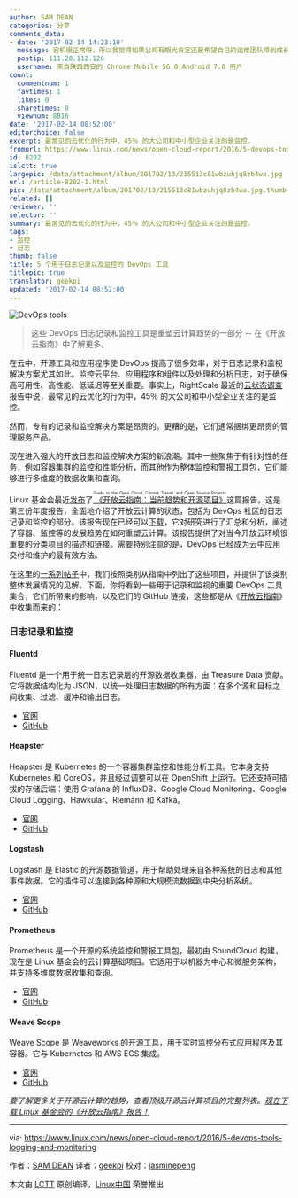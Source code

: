 ```yaml
---
author: SAM DEAN
categories: 分享
comments_data:
- date: '2017-02-14 14:23:10'
  message: 宕机很正常呀，所以我觉得如果公司有眼光肯定还是希望自己的运维团队得到成长和发展;全指望外包是最不靠谱的,第一钱多少是个够，第二核心业务全交给外部团队，人家闹情绪咋办，人是个很复杂的动物,我们认为业务和技术是分开的，其实看过系统分析理论的人都知道，系统分析师就是既懂业务又非常在行技术，把业务抽象成技术罗辑就是这些人干的,一味地外包，将使企业自我数据管理蜕化到婴儿状态，换个角度看就像是你其实是在给人家运维公司当了一次现金搬运工，既然这样我们干嘛不培养自己的运维团队，制定自己的运维团队成长计划，第一提升运
  postip: 111.20.112.126
  username: 来自陕西西安的 Chrome Mobile 56.0|Android 7.0 用户
count:
  commentnum: 1
  favtimes: 1
  likes: 0
  sharetimes: 0
  viewnum: 8816
date: '2017-02-14 08:52:00'
editorchoice: false
excerpt: 最常见的云优化的行为中，45％ 的大公司和中小型企业关注的是监控。
fromurl: https://www.linux.com/news/open-cloud-report/2016/5-devops-tools-logging-and-monitoring
id: 8202
islctt: true
largepic: /data/attachment/album/201702/13/215513c81wbzuhjq8zb4wa.jpg
url: /article-8202-1.html
pic: /data/attachment/album/201702/13/215513c81wbzuhjq8zb4wa.jpg.thumb.jpg
related: []
reviewer: ''
selector: ''
summary: 最常见的云优化的行为中，45％ 的大公司和中小型企业关注的是监控。
tags:
- 监控
- 日志
thumb: false
title: 5 个用于日志记录以及监控的 DevOps 工具
titlepic: true
translator: geekpi
updated: '2017-02-14 08:52:00'
---
```


![DevOps tools](/data/attachment/album/201702/13/215513c81wbzuhjq8zb4wa.jpg "DevOps tools")



> 
> 这些 DevOps 日志记录和监控工具是重塑云计算趋势的一部分 -- 在《开放云指南》中了解更多。
> 
> 
> 


在云中，开源工具和应用程序使 DevOps 提高了很多效率，对于日志记录和监视解决方案尤其如此。监控云平台、应用程序和组件以及处理和分析日志，对于确保高可用性、高性能、低延迟等至关重要。事实上，RightScale 最近的[云状态调查](http://www.rightscale.com/blog/cloud-industry-insights/cloud-computing-trends-2016-state-cloud-survey)报告中说，最常见的云优化的行为中，45％ 的大公司和中小型企业关注的是监控。


然而，专有的记录和监控解决方案是昂贵的。更糟的是，它们通常捆绑更昂贵的管理服务产品。


现在进入强大的开放日志和监控解决方案的新浪潮。其中一些聚焦于有针对性的任务，例如容器集群的监控和性能分析，而其他作为整体监控和警报工具包，它们能够进行多维度的数据收集和查询。


Linux 基金会最近[发布](https://www.linux.com/blog/linux-foundation-issues-2016-guide-open-source-cloud-projects)了[<ruby> 《开放云指南：当前趋势和开源项目》 <rt>  Guide to the Open Cloud: Current Trends and Open Source Projects </rt></ruby>](http://go.linuxfoundation.org/l/6342/2016-10-31/3krbjr?utm_source=press-release&utm_medium=pr&utm_campaign=open-cloud-report-2016)这篇报告。这是第三份年度报告，全面地介绍了开放云计算的状态，包括为 DevOps 社区的日志记录和监控的部分。该报告现在已经可以[下载](http://go.linuxfoundation.org/l/6342/2016-10-31/3krbjr)，它对研究进行了汇总和分析，阐述了容器、监控等的发展趋势在如何重塑云计算。该报告提供了对当今开放云环境很重要的分类项目的描述和链接。需要特别注意的是，DevOps 已经成为云中应用交付和维护的最有效方法。


在这里的[一系列帖子](https://www.linux.com/news/open-cloud-report/2016/guide-open-cloud-state-micro-oses)中，我们按照类别从指南中列出了这些项目，并提供了该类别整体发展情况的见解。下面，你将看到一些用于记录和监视的重要 DevOps 工具集合，它们所带来的影响，以及它们的 GitHub 链接，这些都是从《[开放云指南](http://go.linuxfoundation.org/l/6342/2016-10-31/3krbjr?utm_source=press-release&utm_medium=pr&utm_campaign=open-cloud-report-2016)》中收集而来的：


### 日志记录和监控


#### Fluentd


Fluentd 是一个用于统一日志记录层的开源数据收集器，由 Treasure Data 贡献。它将数据结构化为 JSON，以统一处理日志数据的所有方面：在多个源和目标之间收集、过滤、缓冲和输出日志。


* [官网](http://www.fluentd.org/)
* [GitHub](https://github.com/fluent)


#### Heapster


Heapster 是 Kubernetes 的一个容器集群监控和性能分析工具。它本身支持 Kubernetes 和 CoreOS，并且经过调整可以在 OpenShift 上运行。它还支持可插拔的存储后端：使用 Grafana 的 InfluxDB、Google Cloud Monitoring、Google Cloud Logging、Hawkular、Riemann 和 Kafka。


* [官网](http://blog.kubernetes.io/2015/05/resource-usage-monitoring-kubernetes.html)
* [GitHub](https://github.com/kubernetes/heapster)


#### Logstash


Logstash 是 Elastic 的开源数据管道，用于帮助处理来自各种系统的日志和其他事件数据。它的插件可以连接到各种源和大规模流数据到中央分析系统。


* [官网](https://www.elastic.co/products/logstash)
* [GitHub](https://github.com/elastic/logstash)


#### Prometheus


Prometheus 是一个开源的系统监控和警报工具包，最初由 SoundCloud 构建，现在是 Linux 基金会的云计算基础项目。它适用于以机器为中心和微服务架构，并支持多维度数据收集和查询。


* [官网](https://prometheus.io/)
* [GitHub](https://github.com/prometheus)


#### Weave Scope


Weave Scope 是 Weaveworks 的开源工具，用于实时监控分布式应用程序及其容器。它与 Kubernetes 和 AWS ECS 集成。


* [官网](https://www.weave.works/products/weave-scope/)
* [GitHub](https://github.com/weaveworks/scope)


*要了解更多关于开源云计算的趋势，查看顶级开源云计算项目的完整列表。[现在下载 Linux 基金会的《开放云指南》报告！](http://bit.ly/2eHQOwy)*




---


via: <https://www.linux.com/news/open-cloud-report/2016/5-devops-tools-logging-and-monitoring>


作者：[SAM DEAN](https://www.linux.com/users/sam-dean) 译者：[geekpi](https://github.com/geekpi) 校对：[jasminepeng](https://github.com/jasminepeng)


本文由 [LCTT](https://github.com/LCTT/TranslateProject) 原创编译，[Linux中国](https://linux.cn/) 荣誉推出